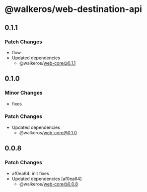 # @walkeros/web-destination-api

## 0.1.1

### Patch Changes

- flow
- Updated dependencies
  - @walkeros/web-core@0.1.1

## 0.1.0

### Minor Changes

- fixes

### Patch Changes

- Updated dependencies
  - @walkeros/web-core@0.1.0

## 0.0.8

### Patch Changes

- af0ea64: init fixes
- Updated dependencies [af0ea64]
  - @walkeros/web-core@0.0.8
